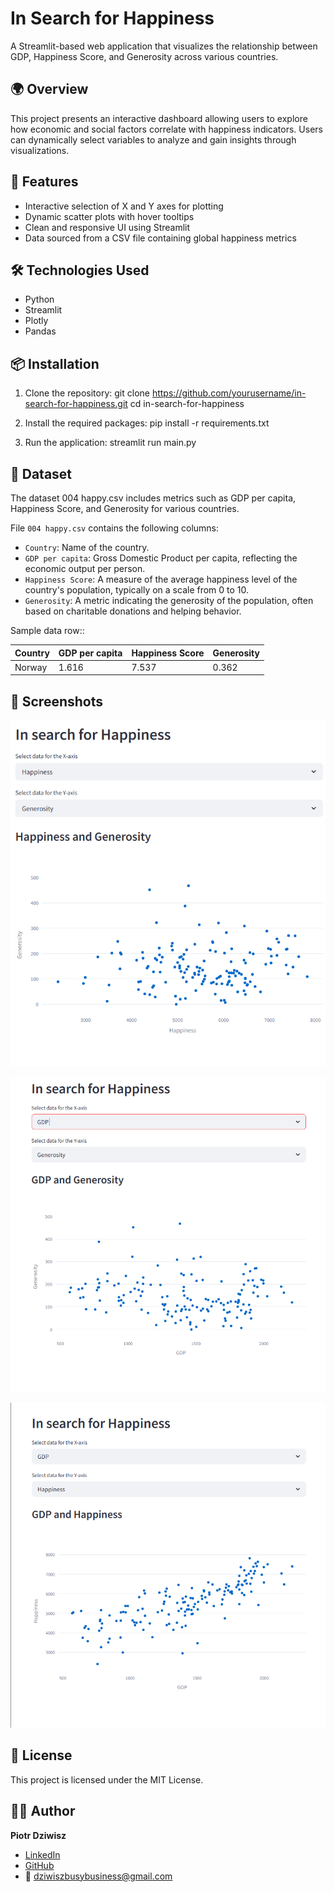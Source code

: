 # In Search for Happiness

A Streamlit-based web application that visualizes the relationship between GDP, Happiness Score, and Generosity across various countries.

## 🌍 Overview

This project presents an interactive dashboard allowing users to explore how economic and social factors correlate with happiness indicators. Users can dynamically select variables to analyze and gain insights through visualizations.

## 🚀 Features

- Interactive selection of X and Y axes for plotting
- Dynamic scatter plots with hover tooltips
- Clean and responsive UI using Streamlit
- Data sourced from a CSV file containing global happiness metrics

## 🛠️ Technologies Used

- Python
- Streamlit
- Plotly
- Pandas

## 📦 Installation

1. Clone the repository:
   git clone https://github.com/yourusername/in-search-for-happiness.git
   cd in-search-for-happiness

2. Install the required packages:
   pip install -r requirements.txt

3. Run the application:
   streamlit run main.py

## 📁 Dataset
The dataset 004 happy.csv includes metrics such as GDP per capita, Happiness Score, and Generosity for various countries.

File `004 happy.csv` contains the following columns:

- `Country`: Name of the country.
- `GDP per capita`: Gross Domestic Product per capita, reflecting the economic output per person.
- `Happiness Score`: A measure of the average happiness level of the country's population, typically on a scale from 0 to 10.
- `Generosity`: A metric indicating the generosity of the population, often based on charitable donations and helping behavior.

Sample data row:​:

| Country | GDP per capita | Happiness Score | Generosity |
|---------|----------------|-----------------|------------|
| Norway  | 1.616          | 7.537           | 0.362      |

## 📸 Screenshots
![Happiness and Generostiy](screenshots/Happiness_screen1.png)

![GDP and Generosity](screenshots/Happiness_screen2.png)

![GDP and Happiness](screenshots/Happiness_screen3.png)

## 📄 License
This project is licensed under the MIT License.

## 🙋‍♂️ Author

**Piotr Dziwisz**

- [LinkedIn](https://www.linkedin.com/in/piotr-dziwisz-8a20b7362/)
- [GitHub](https://github.com/DziwiszBB)
- 📧 dziwiszbusybusiness@gmail.com
